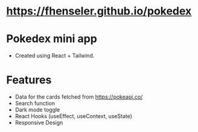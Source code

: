 # https://fhenseler.github.io/pokedex

# Pokedex mini app

- Created using React + Tailwind.

# Features

- Data for the cards fetched from https://pokeapi.co/
- Search function
- Dark mode toggle
- React Hooks (useEffect, useContext, useState)
- Responsive Design
